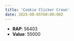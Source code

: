 ```yaml
---
title: 'Cookie Clicker Crown'
date: 2025-08-05T00:00:00Z
---
```

- **RAP**: 56403
- **Value**: 55000
